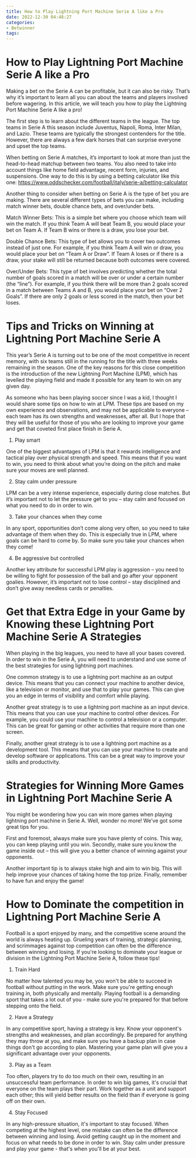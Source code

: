 ```yaml
---
title: How to Play Lightning Port Machine Serie A like a Pro
date: 2022-12-30 04:48:27
categories:
- Betwinner
tags:
---
```



#  How to Play Lightning Port Machine Serie A like a Pro

Making a bet on the Serie A can be profitable, but it can also be risky. That’s why it’s important to learn all you can about the teams and players involved before wagering. In this article, we will teach you how to play the Lightning Port Machine Serie A like a pro!

The first step is to learn about the different teams in the league. The top teams in Serie A this season include Juventus, Napoli, Roma, Inter Milan, and Lazio. These teams are typically the strongest contenders for the title. However, there are always a few dark horses that can surprise everyone and upset the top teams.

When betting on Serie A matches, it’s important to look at more than just the head-to-head matchup between two teams. You also need to take into account things like home field advantage, recent form, injuries, and suspensions. One way to do this is by using a betting calculator like this one: https://www.oddschecker.com/football/italy/serie-a/betting-calculator

Another thing to consider when betting on Serie A is the type of bet you are making. There are several different types of bets you can make, including match winner bets, double chance bets, and over/under bets.

Match Winner Bets: This is a simple bet where you choose which team will win the match. If you think Team A will beat Team B, you would place your bet on Team A. If Team B wins or there is a draw, you lose your bet.

Double Chance Bets: This type of bet allows you to cover two outcomes instead of just one. For example, if you think Team A will win or draw, you would place your bet on “Team A or Draw”. If Team A loses or if there is a draw, your stake will still be returned because both outcomes were covered.

Over/Under Bets: This type of bet involves predicting whether the total number of goals scored in a match will be over or under a certain number (the “line”). For example, if you think there will be more than 2 goals scored in a match between Teams A and B, you would place your bet on “Over 2 Goals”. If there are only 2 goals or less scored in the match, then your bet loses.

#  Tips and Tricks on Winning at Lightning Port Machine Serie A

This year’s Serie A is turning out to be one of the most competitive in recent memory, with six teams still in the running for the title with three weeks remaining in the season. One of the key reasons for this close competition is the introduction of the new Lightning Port Machine (LPM), which has levelled the playing field and made it possible for any team to win on any given day.

As someone who has been playing soccer since I was a kid, I thought I would share some tips on how to win at LPM. These tips are based on my own experience and observations, and may not be applicable to everyone – each team has its own strengths and weaknesses, after all. But I hope that they will be useful for those of you who are looking to improve your game and get that coveted first place finish in Serie A.

1. Play smart

One of the biggest advantages of LPM is that it rewards intelligence and tactical play over physical strength and speed. This means that if you want to win, you need to think about what you’re doing on the pitch and make sure your moves are well planned.

2. Stay calm under pressure

LPM can be a very intense experience, especially during close matches. But it’s important not to let the pressure get to you – stay calm and focused on what you need to do in order to win.

3. Take your chances when they come

In any sport, opportunities don’t come along very often, so you need to take advantage of them when they do. This is especially true in LPM, where goals can be hard to come by. So make sure you take your chances when they come!

4. Be aggressive but controlled

Another key attribute for successful LPM play is aggression – you need to be willing to fight for possession of the ball and go after your opponent goalies. However, it’s important not to lose control – stay disciplined and don’t give away needless cards or penalties.

#  Get that Extra Edge in your Game by Knowing these Lightning Port Machine Serie A Strategies 

When playing in the big leagues, you need to have all your bases covered. In order to win in the Serie A, you will need to understand and use some of the best strategies for using lightning port machines.

One common strategy is to use a lightning port machine as an output device. This means that you can connect your machine to another device, like a television or monitor, and use that to play your games. This can give you an edge in terms of visibility and comfort while playing.

Another great strategy is to use a lightning port machine as an input device. This means that you can use your machine to control other devices. For example, you could use your machine to control a television or a computer. This can be great for gaming or other activities that require more than one screen.

Finally, another great strategy is to use a lightning port machine as a development tool. This means that you can use your machine to create and develop software or applications. This can be a great way to improve your skills and productivity.

#  Strategies for Winning More Games in Lightning Port Machine Serie A

You might be wondering how you can win more games when playing lightning port machine in Serie A. Well, wonder no more! We’ve got some great tips for you.

First and foremost, always make sure you have plenty of coins. This way, you can keep playing until you win. Secondly, make sure you know the game inside out – this will give you a better chance of winning against your opponents.

Another important tip is to always stake high and aim to win big. This will help improve your chances of taking home the top prize. Finally, remember to have fun and enjoy the game!

#  How to Dominate the competition in Lightning Port Machine Serie A

Football is a sport enjoyed by many, and the competitive scene around the world is always heating up. Grueling years of training, strategic planning, and scrimmages against top competition can often be the difference between winning and losing. If you're looking to dominate your league or division in the Lightning Port Machine Serie A, follow these tips!

1. Train Hard

No matter how talented you may be, you won't be able to succeed in football without putting in the work. Make sure you're getting enough training in, both physically and mentally. Playing football is a demanding sport that takes a lot out of you - make sure you're prepared for that before stepping onto the field.

2. Have a Strategy

In any competitive sport, having a strategy is key. Know your opponent's strengths and weaknesses, and plan accordingly. Be prepared for anything they may throw at you, and make sure you have a backup plan in case things don't go according to plan. Mastering your game plan will give you a significant advantage over your opponents.

3. Play as a Team

Too often, players try to do too much on their own, resulting in an unsuccessful team performance. In order to win big games, it's crucial that everyone on the team plays their part. Work together as a unit and support each other; this will yield better results on the field than if everyone is going off on their own.

4. Stay Focused

In any high-pressure situation, it's important to stay focused. When competing at the highest level, one mistake can often be the difference between winning and losing. Avoid getting caught up in the moment and focus on what needs to be done in order to win. Stay calm under pressure and play your game - that's when you'll be at your best.